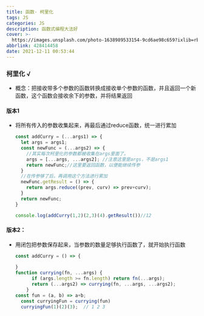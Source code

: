 ```yaml
---
title: 函数- 柯里化
tags: JS
categories: JS
description: 函数式编程大法好
cover: >-
  https://images.unsplash.com/photo-1638989533154-9cd6ae98c659?ixlib=rb-1.2.1&ixid=MnwxMjA3fDB8MHxwaG90by1wYWdlfHx8fGVufDB8fHx8&auto=format&fit=crop&w=1032&q=80
abbrlink: 428414458
date: 2021-12-11 00:53:44
---
```


### 柯里化 √ ###

* 概念：把接收带多个参数的函数转换成接收单个参数的函数，并且返回一个新函数，这个函数会接收余下的参数，并将结果返回

#### 版本1 ####

* 将所有传入的参数收集起来，再最后通过reduce函数，统一进行累加

  ```js
  const addCurry = (...args1) => {
    let args = args1;
    const newFunc = (...args2) => {
      //其实每次柯里化的参数都被收集在args里面了。
      args = [...args, ...args2]; //注意这里是args，不是args1
      return newFunc;//这里要返回函数，以便能继续传参
    }
  	//在传参够了后，再调用这个方法进行累加
    newFunc.getResult = () => {
      return args.reduce((prev, curv) => prev+curv);
    }
    return newFunc;
  }
  
  console.log(addCurry(1,2)(2,3)(4).getResult())//12
  ```

#### 版本2： ####

* 用闭包把参数保存起来，当参数的数量足够执行函数了，就开始执行函数

  ```js
  const addCurry = () => {
    
  }
  function currying(fn, ...args) {
        if (args.length >= fn.length) return fn(...args);
       	return (...args2) => currying(fn, ...args, ...args2);
      }
  const fun = (a, b) => a+b;
    const curryingFun = currying(fun)
    curryingFun(1)(2)(3);  // 1 2 3 
  ```